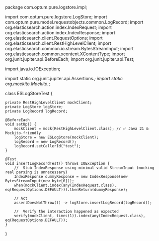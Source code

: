 package com.optum.pure.logstore.impl;

import com.optum.pure.logstore.LogStore;
import com.optum.pure.model.requestobjects.common.LogRecord;
import org.elasticsearch.action.index.IndexRequest;
import org.elasticsearch.action.index.IndexResponse;
import org.elasticsearch.client.RequestOptions;
import org.elasticsearch.client.RestHighLevelClient;
import org.elasticsearch.common.io.stream.BytesStreamInput;
import org.elasticsearch.common.xcontent.XContentType;
import org.junit.jupiter.api.BeforeEach;
import org.junit.jupiter.api.Test;

import java.io.IOException;

import static org.junit.jupiter.api.Assertions.*;
import static org.mockito.Mockito.*;

class ESLogStoreTest {

    private RestHighLevelClient mockClient;
    private LogStore logStore;
    private LogRecord logRecord;

    @BeforeEach
    void setUp() {
        mockClient = mock(RestHighLevelClient.class); // ✅ Java 21 & Mockito-friendly
        logStore = new ESLogStore(mockClient);
        logRecord = new LogRecord();
        logRecord.setCallerId("test");
    }

    @Test
    void insertLogRecordTest() throws IOException {
        //  Stub IndexResponse using minimal valid StreamInput (mocking real parsing is unnecessary)
        IndexResponse dummyResponse = new IndexResponse(new BytesStreamInput(new byte[0]));
        when(mockClient.index(any(IndexRequest.class), eq(RequestOptions.DEFAULT))).thenReturn(dummyResponse);

        // Act
        assertDoesNotThrow(() -> logStore.insertLogRecord(logRecord));

        //  Verify the interaction happened as expected
        verify(mockClient, times(1)).index(any(IndexRequest.class), eq(RequestOptions.DEFAULT));
    }
}
